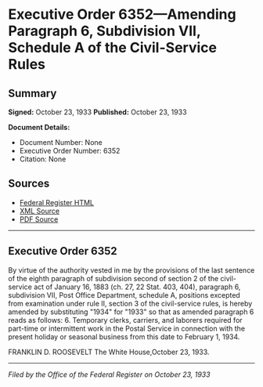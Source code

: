 # Executive Order 6352—Amending Paragraph 6, Subdivision VII, Schedule A of the Civil-Service Rules

## Summary

**Signed:** October 23, 1933
**Published:** October 23, 1933

**Document Details:**
- Document Number: None
- Executive Order Number: 6352
- Citation: None

## Sources
- [Federal Register HTML](https://www.presidency.ucsb.edu/documents/executive-order-6352-amending-paragraph-6-subdivision-vii-schedule-the-civil-service-rules)
- [XML Source](None)
- [PDF Source](None)

---

## Executive Order 6352

By virtue of the authority vested in me by the provisions of the last sentence of the eighth paragraph of subdivision second of section 2 of the civil-service act of January 16, 1883 (ch. 27, 22 Stat. 403, 404), paragraph 6, subdivision VII, Post Office Department, schedule A, positions excepted from examination under rule II, section 3 of the civil-service rules, is hereby amended by substituting "1934" for "1933" so that as amended paragraph 6 reads as follows:
6. Temporary clerks, carriers, and laborers required for part-time or intermittent work in the Postal Service in connection with the present holiday or seasonal business from this date to February 1, 1934.

FRANKLIN D. ROOSEVELT
The White House,October 23, 1933.

---

*Filed by the Office of the Federal Register on October 23, 1933*
